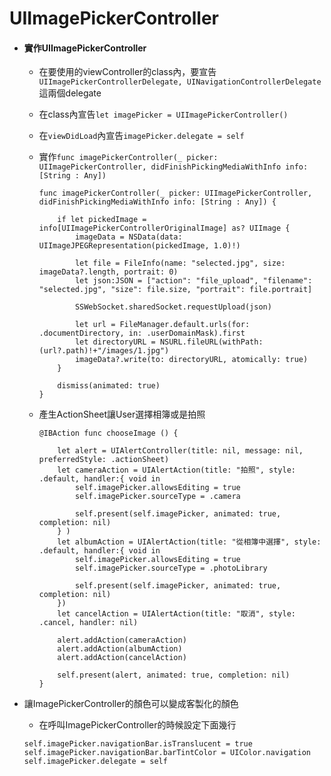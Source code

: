 # UIImagePickerController

* #### 實作UIImagePickerController

  * 在要使用的viewController的class內，要宣告`UIImagePickerControllerDelegate, UINavigationControllerDelegate`這兩個delegate
  * 在class內宣告`let imagePicker = UIImagePickerController()`
  * 在`viewDidLoad`內宣告`imagePicker.delegate = self`
  * 實作`func imagePickerController(_ picker: UIImagePickerController, didFinishPickingMediaWithInfo info: [String : Any])`

    ```
    func imagePickerController(_ picker: UIImagePickerController, didFinishPickingMediaWithInfo info: [String : Any]) {

        if let pickedImage = info[UIImagePickerControllerOriginalImage] as? UIImage {
            imageData = NSData(data: UIImageJPEGRepresentation(pickedImage, 1.0)!)

            let file = FileInfo(name: "selected.jpg", size: imageData?.length, portrait: 0)
            let json:JSON = ["action": "file_upload", "filename": "selected.jpg", "size": file.size, "portrait": file.portrait]

            SSWebSocket.sharedSocket.requestUpload(json)

            let url = FileManager.default.urls(for: .documentDirectory, in: .userDomainMask).first
            let directoryURL = NSURL.fileURL(withPath: (url?.path)!+"/images/1.jpg")
            imageData?.write(to: directoryURL, atomically: true)
        }

        dismiss(animated: true)
    }
    ```

  * 產生ActionSheet讓User選擇相簿或是拍照

    ```
    @IBAction func chooseImage () {

        let alert = UIAlertController(title: nil, message: nil, preferredStyle: .actionSheet)
        let cameraAction = UIAlertAction(title: "拍照", style: .default, handler:{ void in
            self.imagePicker.allowsEditing = true
            self.imagePicker.sourceType = .camera

            self.present(self.imagePicker, animated: true, completion: nil)
        } )
        let albumAction = UIAlertAction(title: "從相簿中選擇", style: .default, handler:{ void in
            self.imagePicker.allowsEditing = true
            self.imagePicker.sourceType = .photoLibrary

            self.present(self.imagePicker, animated: true, completion: nil)
        })
        let cancelAction = UIAlertAction(title: "取消", style: .cancel, handler: nil)

        alert.addAction(cameraAction)
        alert.addAction(albumAction)
        alert.addAction(cancelAction)

        self.present(alert, animated: true, completion: nil)
    }
    ```

* 讓ImagePickerController的顏色可以變成客製化的顏色
  * 在呼叫ImagePickerController的時候設定下面幾行

  ```
  self.imagePicker.navigationBar.isTranslucent = true
  self.imagePicker.navigationBar.barTintColor = UIColor.navigation
  self.imagePicker.delegate = self
  ```



